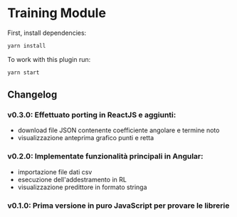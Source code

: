 # Training Module

First, install dependencies:

```BASH
yarn install
```

To work with this plugin run:

```BASH
yarn start
```

## Changelog
### v0.3.0: Effettuato porting in ReactJS e aggiunti:
- download file JSON contenente coefficiente angolare e termine noto
- visualizzazione anteprima grafico punti e retta
### v0.2.0: Implementate funzionalità principali in Angular:
- importazione file dati csv
- esecuzione dell'addestramento in RL
- visualizzazione predittore in formato stringa
### v0.1.0: Prima versione in puro JavaScript per provare le librerie
